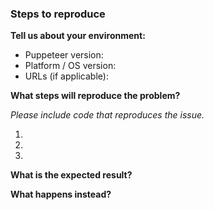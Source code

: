 <!--
STEP 1: Are you in the right place?

- For general technical questions or "how to" guidance, please search StackOverflow for questions tagged "puppeteer" or create a new post.

https://stackoverflow.com/questions/tagged/puppeteer

- For issues or feature requests related to the DevTools Protocol (https://chromedevtools.github.io/devtools-protocol/), file an issue there:

https://github.com/ChromeDevTools/devtools-protocol/issues/new.

- Problem in Headless Chrome? File an issue against Chromium's issue tracker:

https://bugs.chromium.org/p/chromium/issues/entry?components=Internals%3EHeadless&blocking=705916

For issues, feature requests, or setup troubles with Puppeteer, file an issue right here!
-->

### Steps to reproduce

**Tell us about your environment:**

* Puppeteer version:
* Platform / OS version:
* URLs (if applicable):

**What steps will reproduce the problem?**

_Please include code that reproduces the issue._

1.
2.
3.

**What is the expected result?**


**What happens instead?**
